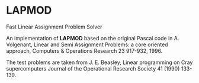 # LAPMOD
Fast Linear Assignment Problem Solver

An implementation of __LAPMOD__ based on the original Pascal code in
A. Volgenant, Linear and Semi Assignment Problems: a core oriented approach,
Computers & Operations Research 23 917-932, 1996.

The test problems are taken from J. E. Beasley,
Linear programming on Cray supercomputers
Journal of the Operational Research Society 41 (1990) 133-139.

